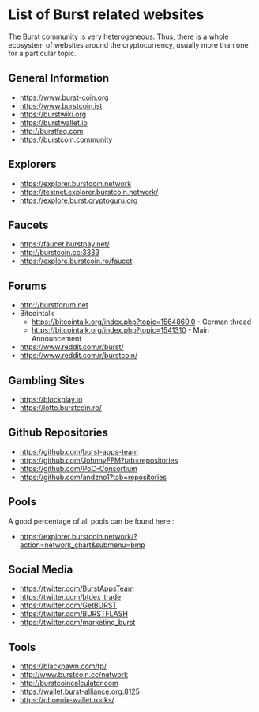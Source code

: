 # List of Burst related websites

The Burst community is very heterogeneous. Thus, there is a whole ecosystem of websites around the cryptocurrency, usually more than one for a particular topic.

## General Information

-   <https://www.burst-coin.org>
-   <https://www.burstcoin.ist>
-   <https://burstwiki.org>
-   <https://burstwallet.io>
-   <http://burstfaq.com>
-   <https://burstcoin.community>

## Explorers

-   <https://explorer.burstcoin.network>
-   <https://testnet.explorer.burstcoin.network/>
-   <https://explore.burst.cryptoguru.org>

## Faucets

-   <https://faucet.burstpay.net/>
-   <http://burstcoin.cc:3333>
-   <https://explore.burstcoin.ro/faucet>

## Forums

-   <http://burstforum.net>
-   Bitcointalk
    -   <https://bitcointalk.org/index.php?topic=1564860.0> - German thread
    -   <https://bitcointalk.org/index.php?topic=1541310> - Main Announcement
-   <https://www.reddit.com/r/burst/>
-   <https://www.reddit.com/r/burstcoin/>

## Gambling Sites

-   <https://blockplay.io>
-   <https://lotto.burstcoin.ro/>

## Github Repositories

-   <https://github.com/burst-apps-team>
-   <https://github.com/JohnnyFFM?tab=repositories>
-   <https://github.com/PoC-Consortium>
-   <https://github.com/andzno1?tab=repositories>

## Pools

A good percentage of all pools can be found here :

-   <https://explorer.burstcoin.network/?action=network_chart&submenu=bmp>

## Social Media

-   <https://twitter.com/BurstAppsTeam>
-   <https://twitter.com/btdex_trade>
-   <https://twitter.com/GetBURST>
-   <https://twitter.com/BURSTFLASH>
-   <https://twitter.com/marketing_burst>

## Tools

-   <https://blackpawn.com/tp/>
-   <http://www.burstcoin.cc/network>
-   <http://burstcoincalculator.com>
-   <https://wallet.burst-alliance.org:8125>
-   <https://phoenix-wallet.rocks/>
